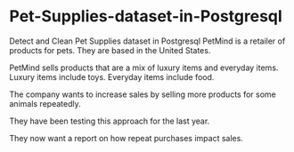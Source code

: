# Pet-Supplies-dataset-in-Postgresql
Detect and Clean Pet Supplies dataset in Postgresql
PetMind is a retailer of products for pets. They are based in the United States.

PetMind sells products that are a mix of luxury items and everyday items. Luxury items include toys. Everyday items include food.

The company wants to increase sales by selling more products for some animals repeatedly.

They have been testing this approach for the last year.

They now want a report on how repeat purchases impact sales.
